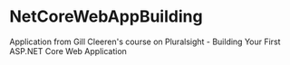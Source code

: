 # NetCoreWebAppBuilding
Application from Gill Cleeren's course on Pluralsight - Building Your First ASP.NET Core Web Application 
